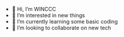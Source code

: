 - 👋 Hi, I’m WINCCC
- 👀 I’m interested in new things
- 🌱 I’m currently learning some basic coding
- 💞️ I’m looking to collaborate on new tech


<!---
WINCCC/WINCCC is a ✨ special ✨ repository because its `README.md` (this file) appears on your GitHub profile.
You can click the Preview link to take a look at your changes.
--->
